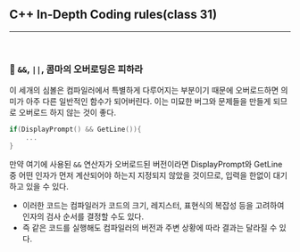 ## C++ In-Depth Coding rules(class 31)

***

<br>

### :pushpin: ```&&```, ```||```, 콤마의 오버로딩은 피하라

이 세개의 심볼은 컴파일러에서 특별하게 다루어지는 부분이기 때문에 오버로드하면 의미가 아주 다른 일반적인 함수가 되어버린다. 이는 미묘한 버그와 문제들을 만들게 되므로 오버로드 하지 않는 것이 좋다.

```c++
if(DisplayPrompt() && GetLine()){
    ...
}
```

만약 여기에 사용된 ```&&``` 연산자가 오버로드된 버전이라면 DisplayPrompt와 GetLine 중 어떤 인자가 먼저 계산되어야 하는지 지정되지 않았을 것이므로, 입력을 한없이 대기하고 있을 수 있다.

- 이러한 코드는 컴파일러가 코드의 크기, 레지스터, 표현식의 복잡성 등을 고려하여 인자의 검사 순서를 결정할 수도 있다.
- 즉 같은 코드를 실행해도 컴파일러의 버전과 주변 상황에 따라 결과는 달라질 수 있다.